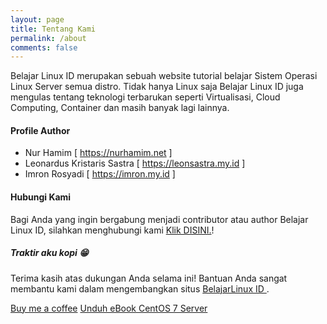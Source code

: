 ```yaml
---
layout: page
title: Tentang Kami
permalink: /about
comments: false
---
```


<div class="row justify-content-between">
<div class="col-md-8 pr-5">

<p>Belajar Linux ID merupakan sebuah website tutorial belajar Sistem Operasi Linux Server semua distro. Tidak hanya Linux saja Belajar Linux ID juga mengulas tentang teknologi terbarukan seperti Virtualisasi, Cloud Computing, Container dan masih banyak lagi lainnya.</p>

<!-- <p class="mb-5"><img class="shadow-lg" src="{{site.baseurl}}/assets/images/mediumish-jekyll-template.png" alt="jekyll template mediumish" /></p> -->
<h4>Profile Author</h4>

<ul>
  <li>Nur Hamim [ <a href="https://nurhamim.net">https://nurhamim.net</a> ]</li>
  <li>Leonardus Kristaris Sastra [ <a href="https://leonsastra.my.id/">https://leonsastra.my.id</a> ]</li>
  <li>Imron Rosyadi [ <a href="https://imron.my.id">https://imron.my.id</a> ]</li>
</ul>

<!-- <p>Please, read the docs <a href="https://bootstrapstarter.com/bootstrap-templates/template-mediumish-bootstrap-jekyll/">here</a>.</p> -->

<h4>Hubungi Kami</h4>

<p>Bagi Anda yang ingin bergabung menjadi contributor atau author Belajar Linux ID, silahkan menghubungi kami <a href="https://t.me/hamimaja">Klik DISINI.</a>!</p>

</div>

<div class="col-md-4">

<div class="sticky-top sticky-top-80">
<h5>Traktir aku kopi 😁</h5>

<p>Terima kasih atas dukungan Anda selama ini! Bantuan Anda sangat membantu kami dalam mengembangkan situs <a target="_blank" href="https://belajarlinux.id">BelajarLinux ID <i class="fab fa-linux"></i></a>.</p> <a target="_blank" href="https://www.buymeacoffee.com/hblinuxid" class="btn btn-danger">Buy me a coffee</a> <a target="_blank" href="https://www.academia.edu/40424321/CentOS_7_Linux_Administration_Pada_Cloud_Computing" class="btn btn-warning">Unduh eBook CentOS 7 Server</a>
</div>
</div>
</div>
